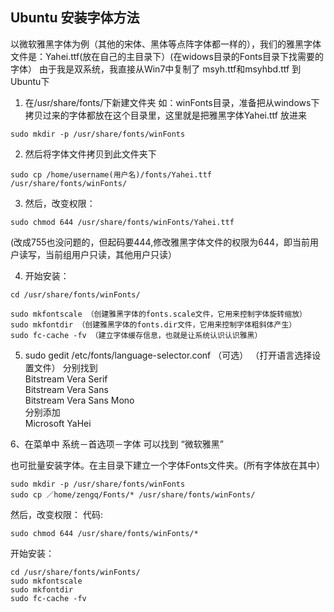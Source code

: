 ## Ubuntu 安装字体方法

以微软雅黑字体为例（其他的宋体、黑体等点阵字体都一样的），我们的雅黑字体文件是：Yahei.ttf(放在自己的主目录下）(在widows目录的Fonts目录下找需要的字体）
由于我是双系统，我直接从Win7中复制了 msyh.ttf和msyhbd.ttf 到Ubuntu下

1. 在/usr/share/fonts/下新建文件夹 如：winFonts目录，准备把从windows下拷贝过来的字体都放在这个目录里，这里就是把雅黑字体Yahei.ttf 放进来
```
sudo mkdir -p /usr/share/fonts/winFonts
```
2. 然后将字体文件拷贝到此文件夹下
```
sudo cp /home/username(用户名)/fonts/Yahei.ttf /usr/share/fonts/winFonts/
```
3. 然后，改变权限：
```
sudo chmod 644 /usr/share/fonts/winFonts/Yahei.ttf 
```
(改成755也没问题的，但起码要444,修改雅黑字体文件的权限为644，即当前用户读写，当前组用户只读，其他用户只读）

4. 开始安装：
```
cd /usr/share/fonts/winFonts/
```
```
sudo mkfontscale （创建雅黑字体的fonts.scale文件，它用来控制字体旋转缩放）
sudo mkfontdir （创建雅黑字体的fonts.dir文件，它用来控制字体粗斜体产生）
sudo fc-cache -fv （建立字体缓存信息，也就是让系统认识认识雅黑）
```

5. sudo gedit /etc/fonts/language-selector.conf （可选）
（打开语言选择设置文件）
分别找到   
Bitstream Vera Serif   
Bitstream Vera Sans   
Bitstream Vera Sans Mono   
分别添加   
Microsoft YaHei   

6、在菜单中 系统－首选项－字体 可以找到 “微软雅黑”

也可批量安装字体。在主目录下建立一个字体Fonts文件夹。(所有字体放在其中）
```
sudo mkdir -p /usr/share/fonts/winFonts
sudo cp ／home/zengq/Fonts/* /usr/share/fonts/winFonts/
```
然后，改变权限：
代码:
```
sudo chmod 644 /usr/share/fonts/winFonts/*
```
开始安装：
```
cd /usr/share/fonts/winFonts/
sudo mkfontscale
sudo mkfontdir
sudo fc-cache -fv
```